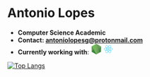 # Antonio Lopes

<ul>
  <li> <strong>Computer Science Academic</strong></li>
  <li> <strong>Contact: <a href="mailto:antoniolopesg@protonmail.com">antoniolopesg@protonmail.com</a></strong></li>
  <li> <strong>Currently working with</strong>: 
    <img src="https://raw.githubusercontent.com/github/explore/80688e429a7d4ef2fca1e82350fe8e3517d3494d/topics/nodejs/nodejs.png" width="24" height="24"/>
    <img src="https://raw.githubusercontent.com/github/explore/80688e429a7d4ef2fca1e82350fe8e3517d3494d/topics/react/react.png" width="24" height="24"/>
  </li>
</ul>

[![Top Langs](https://github-readme-stats.vercel.app/api/top-langs/?username=antoniolopesg&langs_count=3&hide=java&layout=compact&theme=dark)](https://github.com/antoniolopesg/github-readme-stats)
